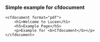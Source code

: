 ### Simple example for cfdocument

```lucee
<cfdocument format="pdf">
	<h1>Welcome to Lucee</h1>
	<h5>Example Page</h5>
	<p>Example for <b>Cfdocument</b></p>
</cfdocument>
```